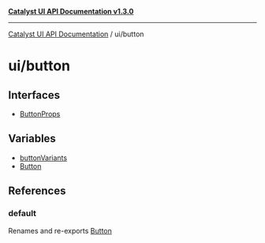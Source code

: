 [**Catalyst UI API Documentation v1.3.0**](../../README.md)

---

[Catalyst UI API Documentation](../../README.md) / ui/button

# ui/button

## Interfaces

- [ButtonProps](interfaces/ButtonProps.md)

## Variables

- [buttonVariants](variables/buttonVariants.md)
- [Button](variables/Button.md)

## References

### default

Renames and re-exports [Button](variables/Button.md)
